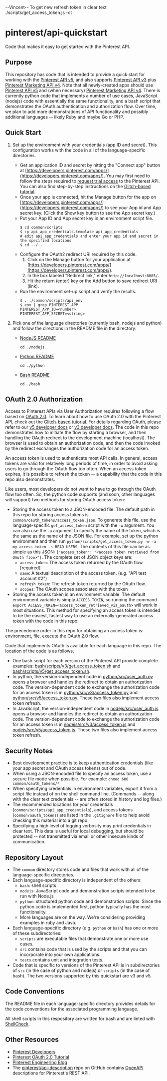 --Vincent-- 
To get new refresh token in clear text ./scripts/get_access_token.js -ct

# pinterest/api-quickstart

Code that makes it easy to get started with the Pinterest API.

## Purpose

This repository has code that is intended to provide a quick start for working with the [Pinterest API v5](https://developers.pinterest.com/docs/api/v5/), and also supports [Pinterest API v3](https://developers.pinterest.com/docs/redoc/) plus [Pinterest Marketing API v4](https://developers.pinterest.com/docs/redoc/adtech_ads_v4/). Note that all newly-created apps should use [Pinterest API v5](https://developers.pinterest.com/docs/api/v5/) and (when necessary) [Pinterest Marketing API v4](https://developers.pinterest.com/docs/redoc/adtech_ads_v4/). There is currently python code that implements a number of use cases, JavaScript (nodejs) code with essentially the same functionality, and a bash script that demonstrates the OAuth authentication and authorization flow. Over time, we plan to add more demonstrations of API functionality and possibly additional languages -- likely Ruby and maybe Go or PHP.

## Quick Start

1. Set up the environment with your credentials (app ID and secret). This configuration works with the code in all of the language-specific directories.

   * Get an application ID and secret by hitting the "Connect app" button at [https://developers.pinterest.com/apps/](https://developers.pinterest.com/apps/). You may first need to follow the steps required to [request trial access](https://developers.pinterest.com/docs/getting-started/getting-access/) to the Pinterest API. You can also find step-by-step instructions on the [Glitch-based tutorial](https://pinterest-oauth-tutorial.glitch.me/).
   * Once your app is connected, hit the Manage button for the app on [https://developers.pinterest.com/apps/](https://developers.pinterest.com/apps/) to see your App id and App secret key. (Click the Show key button to see the App secret key.)
   * Put your App ID and App secret key in an environment script file.
     ```
     $ cd common/scripts
     $ cp api_app_credentials.template api_app_credentials
     # edit api_app_credentials and enter your app id and secret in the specified locations
     $ cd ../..
     ```
   * Configure the OAuth2 redirect URI required by this code.
     1. Click on the Manage button for your application at [https://developers.pinterest.com/apps/](https://developers.pinterest.com/apps/).
     2. In the box labeled "Redirect link," enter `http://localhost:8085/`.
     3. Hit the return (enter) key or the Add button to save redirect URI (link).
   * Run the environment set-up script and verify the results.
     ```
     $ . ./common/scripts/api_env
     $ env | grep PINTEREST_APP
     PINTEREST_APP_ID=<number>
     PINTEREST_APP_SECRET=<string>
     ```

2. Pick one of the language directories (currently bash, nodejs and python) and follow the directions in the README file in the directory:
   * [NodeJS README](./nodejs/README.md)
     ```
     cd ./nodejs
     ```
   * [Python README](./python/README.md)
     ```
     cd ./python
     ```
   * [Bash README](./bash/README.md)
     ```
     cd ./bash
     ```

## OAuth 2.0 Authorization

Access to Pinterest APIs via User Authorization requires following a flow based on [OAuth 2.0](https://tools.ietf.org/html/rfc6749). To learn about how to use OAuth 2.0 with the Pinterest API, check out the [Glitch-based tutorial](https://pinterest-oauth-tutorial.glitch.me/). For details regarding OAuth, please refer to our [v5 developer docs](https://developers.pinterest.com/docs/getting-started/authentication/) or [v3 developer docs](https://developers.pinterest.com/docs/redoc/#section/User-Authorization). The code in this repo demonstrates how to initiate the flow by starting a browser, and then handling the OAuth redirect to the development machine (localhost). The browser is used to obtain an authorization code, and then the code invoked by the redirect exchanges the authorization code for an access token.

An access token is used to authenticate most API calls. In general, access tokens are valid for relatively long periods of time, in order to avoid asking users to go through the OAuth flow too often. When an access token expires, it is possible to refresh the token -- a capability that the code in this repo also demonstrates.

Like users, most developers do not want to have to go through the OAuth flow too often. So, the python code supports (and soon, other languages will support) two methods for storing OAuth access token:
* Storing the access token to a JSON-encoded file. The default path in this repo for storing access tokens is `common/oauth_tokens/access_token.json`. To generate this file, use the language-specific `get_access_token` script with the `-w` argument. You can also use the `-a` argument to specify the name of the token, which is the same as the name of the JSON file. For example, set up the python environment and then run `python/scripts/get_access_token.py -w -a my_access_token -s READ_USERS`. The contents of this file can be as simple as this JSON: `{"access_token": "<access token retrieved from OAuth flow>"}`. The complete set of JSON object keys are:
   * `access_token`: The access token returned by the OAuth flow. [required]
   * `name`: A textual description of the access token. (e.g. "API test account #2")
   * `refresh_token`: The refresh token returned by the OAuth flow.
   * `scopes`: The OAuth scopes associated with the token
* Storing the access token in an environment variable. The default environment variable is simply `ACCESS_TOKEN`, so running the command `export ACCESS_TOKEN=<access_token_retrieved_via_oauth>` will work in most situations. This method for specifying an access token is intended to be the easiest, fastest way to use an externally-generated access token with the code in this repo.

The precedence order in this repo for obtaining an access token is: environment, file, execute the OAuth 2.0 flow.

Code that implements OAuth is available for each language in this repo. The location of the code is as follows.
   * One bash script for each version of the Pinterest API provide complete examples: [bash/scripts/v3/get_access_token.sh](bash/scripts/v3/get_access_token.sh) and [bash/scripts/v5/get_access_token.sh](bash/scripts/v5/get_access_token.sh).
   * In python, the version-independent code in [python/src/user_auth.py](python/src/user_auth.py) opens a browser and handles the redirect to obtain an authorization code. The version-dependent code to exchange the authorization code for an access token is in [python/src/v3/access_token.py](python/src/v3/access_token.py) and [python/src/v5/access_token.py](python/src/v5/access_token.py). These two files also implement access token refresh.
   * In JavaScript, the version-independent code in [nodejs/src/user_auth.js](nodejs/src/user_auth.js) opens a browser and handles the redirect to obtain an authorization code. The version-dependent code to exchange the authorization code for an access token is in [nodejs/src/v3/access_token.js](nodejs/src/v3/access_token.js) and [nodejs/src/v5/access_token.js](nodejs/src/v5/access_token.js). These two files also implement access token refresh.

## Security Notes

* Best development practice is to keep authentication credentials (like your app secret and OAuth access tokens) out of code.
* When using a JSON-encoded file to specify an access token, use a secure file mode when possible. For example: `chmod 600 common/oauth_tokens/*`
* When specifying credentials in environment variables, export it from a script file instead of on the shell command line. (Commands -- along with the clear text credentials -- are often stored in history and log files.)
* The recommended locations for your credentials (`common/scripts/api_app_credentials`), and access tokens (`common/oauth_tokens`) are listed in the `.gitignore` file to help avoid checking this material into a git repo.
* Specifying a high level of logging verbosity may print credentials in clear text. This data is useful for local debugging, but should be protected -- not transmitted via email or other insecure kinds of communication.

## Repository Layout

* The `common` directory stores code and files that work with all of the language-specific directories.
* Each language-specific directory is independent of the others:
  * `bash`: shell scripts
  * `nodejs`: JavaScript code and demonstration scripts intended to be run with Node.js
  * `python`: structured python code and demonstration scripts. Since the python code is implemented first, python typically has the most functionality.
  * More languages are on the way. We're considering providing examples in ruby and Java.
* Each language-specific directory (e.g. `python` or `bash`) has one or more of these subdirectories:
  * `scripts` are executable files that demonstrate one or more use cases.
  * `src` contains code that is used by the scripts and that you can incorporate into your own applications.
  * `tests` contains unit and integration tests.
* Code that is specific to versions of the Pinterest API is in subdirectories of `src` (in the case of python and nodejs) or `scripts` (in the case of bash). The two versions supported by this quickstart are v3 and v5.

## Code Conventions

The README file in each language-specific directory provides details for the code conventions for the associated programming language.

All shell scripts in this respository are written for bash and are linted with [ShellCheck](https://www.shellcheck.net/).

## Other Resources

  * [Pinterest Developers](https://developers.pinterest.com/)
  * [Pinterest OAuth 2.0 Tutorial](https://pinterest-oauth-tutorial.glitch.me/)
  * [Pinterest Engineering Blog](https://medium.com/pinterest-engineering)
  * The [pinterest/api-description](https://github.com/pinterest/api-description) repo on GitHub contains [OpenAPI](https://www.openapis.org/) descriptions for Pinterest's REST API.
